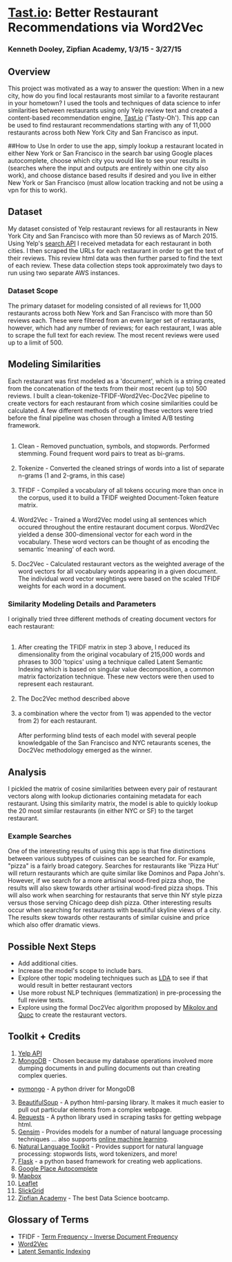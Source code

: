 # [Tast.io](http://tast.io): Better Restaurant Recommendations via Word2Vec

### Kenneth Dooley, Zipfian Academy, 1/3/15 - 3/27/15

## Overview
This project was motivated as a way to answer the question: When in a new city, how do you find local restaurants most similar to a favorite restaurant in your hometown?  I used the tools and techniques of data science to infer similarities between restaurants using only Yelp review text and created a content-based recommendation engine, [Tast.io](http://tast.io) ('Tasty-Oh').  This app can be used to find restaurant recommendations starting with any of 11,000 restaurants across both New York City and San Francisco as input.

##How to Use
In order to use the app, simply lookup a restaurant located in either New York or San Francisco in the search bar using Google places autocomplete, choose which city you would like to see your results in (searches where the input and outputs are entirely within one city also work), and choose distance based results if desired and you live in either New York or San Francisco (must allow location tracking and not be using a vpn for this to work).

## Dataset
My dataset consisted of Yelp restaurant reviews for all restaurants in New York City and San Francisco with more than 50 reviews as of March 2015. Using Yelp's [search API](https://www.yelp.com/developers/documentation/v2/search_api) I received metadata for each restaurant in both cities.  I then scraped the URLs for each restaurant in order to get the text of their reviews.  This review html data was then further parsed to find the text of each review.  These data collection steps took approximately two days to run using two separate AWS instances.

### Dataset Scope
The primary dataset for modeling consisted of all reviews for 11,000 restaurants across both New York and San Francisco with more than 50 reviews each. These were filtered from an even larger set of restaurants, however, which had any number of reviews; for each restaurant, I was able to scrape the full text for each review. The most recent reviews were used up to a limit of 500.

## Modeling Similarities
Each restaurant was first modeled as a 'document', which is a string created from the concatenation of the texts from their most recent (up to) 500 reviews.  I built a clean-tokenize-TFIDF-Word2Vec-Doc2Vec pipeline to create vectors for each restaurant from which cosine similarities could be calculated.  A few different methods of creating these vectors were tried before the final pipeline was chosen through a limited A/B testing framework.
<br><br>
1. Clean - Removed punctuation, symbols, and stopwords.  Performed stemming.  Found frequent word pairs to treat as bi-grams.
<br><br>
2. Tokenize - Converted the cleaned strings of words into a list of separate n-grams (1 and 2-grams, in this case)
<br><br>
3. TFIDF - Compiled a vocabulary of all tokens occuring more than once in the corpus, used it to build a TFIDF weighted Document-Token feature matrix.
<br><br>
4. Word2Vec - Trained a Word2Vec model using all sentences which occured throughout the entire restaurant document corpus.  Word2Vec yielded a dense 300-dimensional vector for each word in the vocabulary.  These word vectors can be thought of as encoding the semantic 'meaning' of each word.
<br><br>
5. Doc2Vec - Calculated restaurant vectors as the weighted average of the word vectors for all vocabulary words appearing in a given document.  The individual word vector weightings were based on the scaled TFIDF weights for each word in a document. 


### Similarity Modeling Details and Parameters
I originally tried three different methods of creating document vectors for each restaurant:
<br><br>
1) After creating the TFIDF matrix in step 3 above, I reduced its dimensionality from the original vocabulary of 215,000 words and phrases to 300 'topics' using a technique called Latent Semantic Indexing which is based on singular value decomposition, a common matrix factorization technique.  These new vectors were then used to represent each restaurant.
<br><br>
2) The Doc2Vec method described above
<br><br>
3) a combination where the vector from 1) was appended to the vector from 2) for each restaurant.
<br><br>
After performing blind tests of each model with several people knowledgable of the San Francisco and NYC retaurants scenes, the Doc2Vec methodology emerged as the winner.

## Analysis
I pickled the matrix of cosine similarities between every pair of restaurant vectors along with lookup dictionaries containing metadata for each restaurant.  Using this similarity matrix, the model is able to quickly lookup the 20 most similar restaurants (in either NYC or SF) to the target restaurant.


### Example Searches
One of the interesting results of using this app is that fine distinctions between various subtypes of cuisines can be searched for.  For example, "pizza" is a fairly broad category.  Searches for restaurants like 'Pizza Hut' will return restaurants which are quite similar like Dominos and Papa John's.  However, if we search for a more artisinal wood-fired pizza shop, the results will also skew towards other artisinal wood-fired pizza shops.  This will also work when searching for restaurants that serve thin NY style pizza versus those serving Chicago deep dish pizza.  Other interesting results occur when searching for restaurants with beautiful skyline views of a city.  The results skew towards other restaurants of similar cuisine and price which also offer dramatic views.

## Possible Next Steps
* Add additional cities.
* Increase the model's scope to include bars.
* Explore other topic modeling techniques such as [LDA](http://en.wikipedia.org/wiki/Latent_Dirichlet_allocation) to see if that would result in better restaurant vectors
* Use more robust NLP techniques (lemmatization) in pre-processing the full review texts.
* Explore using the formal Doc2Vec algorithm proposed by [Mikolov and Quoc](http://cs.stanford.edu/~quocle/paragraph_vector.pdf) to create the restaurant vectors.

## Toolkit + Credits
1. [Yelp API](https://www.yelp.com/developers/documentation/v2/search_api) 
2. [MongoDB](http://www.mongodb.org/) - Chosen because my database operations involved more dumping documents in and pulling documents out than creating complex queries.
  * [pymongo](https://github.com/mongodb/mongo-python-driver) - A python driver for MongoDB
3. [BeautifulSoup](http://www.crummy.com/software/BeautifulSoup/) - A python html-parsing library. It makes it much easier to pull out particular elements from a complex webpage.
4. [Requests](http://docs.python-requests.org/en/latest/) - A python library used in scraping tasks for getting webpage html.
4. [Gensim](https://radimrehurek.com/gensim/) - Provides models for a number of natural language processing techniques ... also supports [online machine learning](http://en.wikipedia.org/wiki/Online_machine_learning).
5. [Natural Language Toolkit](http://www.nltk.org/) - Provides support for natural language processing: stopwords lists, word tokenizers, and more!
6. [Flask](http://flask.pocoo.org/) - a python based framework for creating web applications.
7. [Google Place Autocomplete](https://developers.google.com/places/documentation/autocomplete)
8. [Mapbox](https://www.mapbox.com/)
9. [Leaflet](http://leafletjs.com/)
10. [SlickGrid](https://github.com/mleibman/SlickGrid)
11. [Zipfian Academy](http://www.zipfianacademy.com/) - The best Data Science bootcamp. 

## Glossary of Terms
* TFIDF - [Term Frequency - Inverse Document Frequency](http://en.wikipedia.org/wiki/Tf%E2%80%93idf)
* [Word2Vec](https://code.google.com/p/word2vec/)
* [Latent Semantic Indexing](http://en.wikipedia.org/wiki/Latent_semantic_indexing)
